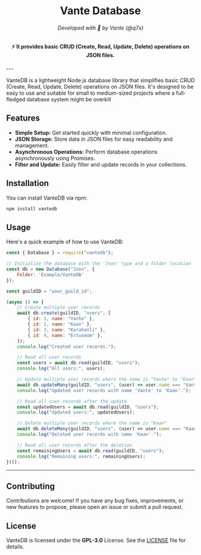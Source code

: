 <br/>
<h1 align="center">Vante Database</h1>
<h6 align="center">Developed with 💙 by Vante (@q7x)</h6>
<h4 align="center">⚡ It provides basic CRUD (Create, Read, Update, Delete) operations on JSON files.</h6>
---

VanteDB is a lightweight Node.js database library that simplifies basic CRUD (Create, Read, Update, Delete) operations on JSON files. It's designed to be easy to use and suitable for small to medium-sized projects where a full-fledged database system might be overkill

## Features

* **Simple Setup:** Get started quickly with minimal configuration.
* **JSON Storage:** Store data in JSON files for easy readability and management.
* **Asynchronous Operations:** Perform database operations asynchronously using Promises.
* **Filter and Update:** Easily filter and update records in your collections.

## Installation

You can install VanteDB via npm:
```bash
npm install vantedb
```

## Usage

Here's a quick example of how to use VanteDB:
```js
const { Database } = require("vantedb");

// Initialize the database with the 'Json' type and a folder location
const db = new Database("Json", {
    Folder: 'Example/VanteDB'
});

const guildID = "your_guild_id";

(async () => {
    // Create multiple user records
    await db.create(guildID, "users", [
        { id: 1, name: "Vante" },
        { id: 2, name: "Kaan" },
        { id: 3, name: "Karahanli" },
        { id: 4, name: "Ertusmom" },
    ]);
    console.log("Created user records.");

    // Read all user records
    const users = await db.read(guildID, "users");
    console.log("All users:", users);

    // Update multiple user records where the name is "Vante" to "Kaan"
    await db.updateMany(guildID, "users", (user) => user.name === "Vante", { name: "Kaan" });
    console.log("Updated user records with name 'Vante' to 'Kaan'.");

    // Read all user records after the update
    const updatedUsers = await db.read(guildID, "users");
    console.log("Updated users:", updatedUsers);

    // Delete multiple user records where the name is "Kaan"
    await db.deleteMany(guildID, "users", (user) => user.name === "Kaan");
    console.log("Deleted user records with name 'Kaan'.");

    // Read all user records after the deletion
    const remainingUsers = await db.read(guildID, "users");
    console.log("Remaining users:", remainingUsers);
})();
```

---

## Contributing

Contributions are welcome! If you have any bug fixes, improvements, or new features to propose, please open an issue or submit a pull request.


## License

VanteDB is licensed under the **GPL-3.0** License. See the [LICENSE](https://github.com/vante-dev/vantedb/blob/main/LICENSE) file for details.
